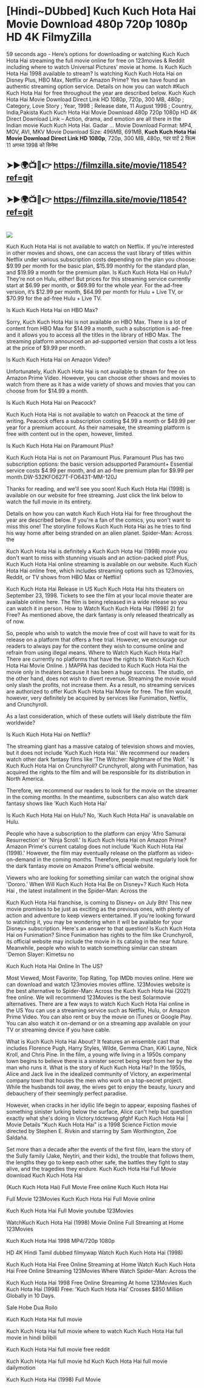 # [Hindi~DUbbed] Kuch Kuch Hota Hai Movie Download 480p 720p 1080p HD 4K FilmyZilla


59 seconds ago - Here’s options for downloading or watching Kuch Kuch Hota Hai streaming the full movie online for free on 123movies & Reddit including where to watch Universal Pictures’ movie at home. Is Kuch Kuch Hota Hai 1998 available to stream? Is watching Kuch Kuch Hota Hai on Disney Plus, HBO Max, Netflix or Amazon Prime? Yes we have found an authentic streaming option service. Details on how you can watch #Kuch Kuch Hota Hai for free throughout the year are described below. Kuch Kuch Hota Hai Movie Download Direct Link HD 1080p, 720p, 300 MB, 480p ; Category, Love Story ; Year, 1998 ; Release date, 11 August 1998 ; Country, India,Pakista Kuch Kuch Hota Hai Movie Download 480p 720p 1080p HD 4K Direct Download Link – Action, drama, and emotion are all there in the Indian movie Kuch Kuch Hota Hai. Gadar ...
Movie Download Format: MP4, MOV, AVI, MKV
Movie Download Size: 496MB, 691MB, **Kuch Kuch Hota Hai Movie Download Direct Link HD 1080p**, 720p, 300 MB, 480p, गदर पार्ट 2 फिल्म 11 अगस्त 1998 को सिनेमा

## ➤►🌍📺📱👉   https://filmzilla.site/movie/11854?ref=git

## ➤►🌍📺📱👉   https://filmzilla.site/movie/11854?ref=git

#

<img src="https://image.tmdb.org/t/p/w780//eiFf7KGC4VK60mVKA5K4KvB39X4.jpg" />

Kuch Kuch Hota Hai is not available to watch on Netflix. If you’re interested in other movies and shows, one can access the vast library of titles within Netflix under various subscription costs depending on the plan you choose: $9.99 per month for the basic plan, $15.99 monthly for the standard plan, and $19.99 a month for the premium plan. Is Kuch Kuch Hota Hai on Hulu? They’re not on Hulu, either! But prices for this streaming service currently start at $6.99 per month, or $69.99 for the whole year. For the ad-free version, it’s $12.99 per month, $64.99 per month for Hulu + Live TV, or $70.99 for the ad-free Hulu + Live TV.

Is Kuch Kuch Hota Hai on HBO Max?

Sorry, Kuch Kuch Hota Hai is not available on HBO Max. There is a lot of content from HBO Max for $14.99 a month, such a subscription is ad- free and it allows you to access all the titles in the library of HBO Max. The streaming platform announced an ad-supported version that costs a lot less at the price of $9.99 per month.

Is Kuch Kuch Hota Hai on Amazon Video?

Unfortunately, Kuch Kuch Hota Hai is not available to stream for free on Amazon Prime Video. However, you can choose other shows and movies to watch from there as it has a wide variety of shows and movies that you can choose from for $14.99 a month.

Is Kuch Kuch Hota Hai on Peacock?

Kuch Kuch Hota Hai is not available to watch on Peacock at the time of writing. Peacock offers a subscription costing $4.99 a month or $49.99 per year for a premium account. As their namesake, the streaming platform is free with content out in the open, however, limited.

Is Kuch Kuch Hota Hai on Paramount Plus?

Kuch Kuch Hota Hai is not on Paramount Plus. Paramount Plus has two subscription options: the basic version adsupported Paramount+ Essential service costs $4.99 per month, and an ad-free premium plan for $9.99 per month.DW-532KFO627T-FO643T-MM-120J

Thanks for reading, and we'll see you soon! Kuch Kuch Hota Hai (1998) is available on our website for free streaming. Just click the link below to watch the full movie in its entirety.

Details on how you can watch Kuch Kuch Hota Hai for free throughout the year are described below. If you're a fan of the comics, you won't want to miss this one! The storyline follows Kuch Kuch Hota Hai as he tries to find his way home after being stranded on an alien planet. Spider-Man: Across the

Kuch Kuch Hota Hai is definitely a Kuch Kuch Hota Hai (1998) movie you don't want to miss with stunning visuals and an action-packed plot! Plus, Kuch Kuch Hota Hai online streaming is available on our website. Kuch Kuch Hota Hai online free, which includes streaming options such as 123movies, Reddit, or TV shows from HBO Max or Netflix!

Kuch Kuch Hota Hai Release in US Kuch Kuch Hota Hai hits theaters on September 23, 1998. Tickets to see the film at your local movie theater are available online here. The film is being released in a wide release so you can watch it in person. How to Watch Kuch Kuch Hota Hai (1998) 2) for Free? As mentioned above, the dark fantasy is only released theatrically as of now.

So, people who wish to watch the movie free of cost will have to wait for its release on a platform that offers a free trial. However, we encourage our readers to always pay for the content they wish to consume online and refrain from using illegal means. Where to Watch Kuch Kuch Hota Hai? There are currently no platforms that have the rights to Watch Kuch Kuch Hota Hai Movie Online. ) MAPPA has decided to Kuch Kuch Hota Hai the movie only in theaters because it has been a huge success. The studio, on the other hand, does not wish to divert revenue. Streaming the movie would only slash the profits, not increase them. As a result, no streaming services are authorized to offer Kuch Kuch Hota Hai Movie for free. The film would, however, very definitely be acquired by services like Funimation, Netflix, and Crunchyroll.

As a last consideration, which of these outlets will likely distribute the film worldwide?

Is Kuch Kuch Hota Hai on Netflix?

The streaming giant has a massive catalog of television shows and movies, but it does not include 'Kuch Kuch Hota Hai.' We recommend our readers watch other dark fantasy films like 'The Witcher: Nightmare of the Wolf. ' Is Kuch Kuch Hota Hai on Crunchyroll? Crunchyroll, along with Funimation, has acquired the rights to the film and will be responsible for its distribution in North America.

Therefore, we recommend our readers to look for the movie on the streamer in the coming months. In the meantime, subscribers can also watch dark fantasy shows like 'Kuch Kuch Hota Hai'

Is Kuch Kuch Hota Hai on Hulu? No, 'Kuch Kuch Hota Hai' is unavailable on Hulu.

People who have a subscription to the platform can enjoy 'Afro Samurai Resurrection' or 'Ninja Scroll.' Is Kuch Kuch Hota Hai on Amazon Prime? Amazon Prime's current catalog does not include 'Kuch Kuch Hota Hai (1998).' However, the film may eventually release on the platform as video-on-demand in the coming months. Therefore, people must regularly look for the dark fantasy movie on Amazon Prime's official website.

Viewers who are looking for something similar can watch the original show 'Dororo.' When Will Kuch Kuch Hota Hai Be on Disney+? Kuch Kuch Hota Hai , the latest installment in the Spider-Man: Across the

Kuch Kuch Hota Hai franchise, is coming to Disney+ on July 8th! This new movie promises to be just as exciting as the previous ones, with plenty of action and adventure to keep viewers entertained. If you're looking forward to watching it, you may be wondering when it will be available for your Disney+ subscription. Here's an answer to that question! Is Kuch Kuch Hota Hai on Funimation? Since Funimation has rights to the film like Crunchyroll, its official website may include the movie in its catalog in the near future. Meanwhile, people who wish to watch something similar can stream 'Demon Slayer: Kimetsu no

Kuch Kuch Hota Hai Online In The US?

Most Viewed, Most Favorite, Top Rating, Top IMDb movies online. Here we can download and watch 123movies movies offline. 123Movies website is the best alternative to Spider-Man: Across the Kuch Kuch Hota Hai (2021) free online. We will recommend 123Movies is the best Solarmovie alternatives. There are a few ways to watch Kuch Kuch Hota Hai online in the US You can use a streaming service such as Netflix, Hulu, or Amazon Prime Video. You can also rent or buy the movie on iTunes or Google Play. You can also watch it on-demand or on a streaming app available on your TV or streaming device if you have cable.

What is Kuch Kuch Hota Hai About? It features an ensemble cast that includes Florence Pugh, Harry Styles, Wilde, Gemma Chan, KiKi Layne, Nick Kroll, and Chris Pine. In the film, a young wife living in a 1950s company town begins to believe there is a sinister secret being kept from her by the man who runs it. What is the story of Kuch Kuch Hota Hai? In the 1950s, Alice and Jack live in the idealized community of Victory, an experimental company town that houses the men who work on a top-secret project. While the husbands toil away, the wives get to enjoy the beauty, luxury and debauchery of their seemingly perfect paradise.

However, when cracks in her idyllic life begin to appear, exposing flashes of something sinister lurking below the surface, Alice can't help but question exactly what she's doing in Victory.tdctewsg gfghf Kuch Kuch Hota Hai | Movie Details "Kuch Kuch Hota Hai" is a 1998 Science Fiction movie directed by Stephen E. Rivkin and starring by Sam Worthington, Zoe Saldaña.

Set more than a decade after the events of the first film, learn the story of the Sully family (Jake, Neytiri, and their kids), the trouble that follows them, the lengths they go to keep each other safe, the battles they fight to stay alive, and the tragedies they endure. Kuch Kuch Hota Hai Full Movie download Kuch Kuch Hota Hai

(Kuch Kuch Hota Hai) Full Movie Free online Kuch Kuch Hota Hai

Full Movie 123Movies Kuch Kuch Hota Hai Full Movie online

Kuch Kuch Hota Hai Full Movie youtube 123Movies

WatchKuch Kuch Hota Hai (1998) Movie Online Full Streaming at Home 123Movies

Kuch Kuch Hota Hai 1998 MP4/720p 1080p

HD 4K Hindi Tamil dubbed filmywap Watch Kuch Kuch Hota Hai (1998)

Kuch Kuch Hota Hai Free Online Streaming at Home Watch Kuch Kuch Hota Hai Free Online Streaming 123Movies Where Watch Spider-Man: Across the

Kuch Kuch Hota Hai 1998 Free Online Streaming At home 123Movies Kuch Kuch Hota Hai (1998) Free: 'Kuch Kuch Hota Hai' Crosses $850 Million Globally in 10 Days.

Sale Hobe Dua Roilo

Kuch Kuch Hota Hai full movie

Kuch Kuch Hota Hai full movie where to watch Kuch Kuch Hota Hai full movie in hindi bilibili

Kuch Kuch Hota Hai full movie free reddit

Kuch Kuch Hota Hai full movie hd Kuch Kuch Hota Hai full movie dailymotion

Kuch Kuch Hota Hai (1998) Full Movie